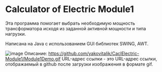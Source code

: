 # Calculator of Electric Module1

Эта программа помогает выбрать необходимую мощность трансформатора 
исходя из заданной активной мощности и типа нагрузки. 

Написана на Java с использованием GUI библиотек SWING, AWT.

![image](https://github.com/yakovitalik/CaclElectric-Module1/Module1Demo.gif)
Описание:
https://github.com/yakovitalik/CaclElectric-Module1/Module1Demo.gif
 URL-адрес ссылки - это URL-адрес ссылки, отображаемый в github после загрузки изображения в формате gif.
